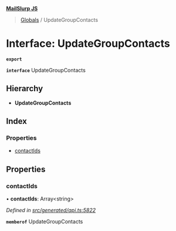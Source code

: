 **[MailSlurp JS](../README.md)**

> [Globals](../README.md) / UpdateGroupContacts

# Interface: UpdateGroupContacts

**`export`** 

**`interface`** UpdateGroupContacts

## Hierarchy

* **UpdateGroupContacts**

## Index

### Properties

* [contactIds](updategroupcontacts.md#contactids)

## Properties

### contactIds

•  **contactIds**: Array\<string>

*Defined in [src/generated/api.ts:5822](https://github.com/mailslurp/mailslurp-client/blob/ad6aa3d/src/generated/api.ts#L5822)*

**`memberof`** UpdateGroupContacts
